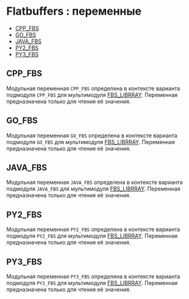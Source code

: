 # Flatbuffers : переменные

- [CPP_FBS](#cpp_fbs)
- [GO_FBS](#go_fbs)
- [JAVA_FBS](#java_fbs)
- [PY2_FBS](#py2_fbs)
- [PY3_FBS](#py3_fbs)

## CPP_FBS
Модульная переменная `CPP_FBS` определена в контексте варианта подмодуля `CPP_FBS` для мультимодуля [FBS_LIBRRAY](modules.md#fbs_library). Переменная предназначена только для чтения её значения.

## GO_FBS
Модульная переменная `GO_FBS` определена в контексте варианта подмодуля `GO_FBS` для мультимодуля [FBS_LIBRRAY](modules.md#fbs_library). Переменная предназначена только для чтения её значения.

## JAVA_FBS
Модульная переменная `JAVA_FBS` определена в контексте варианта подмодуля `JAVA_FBS` для мультимодуля [FBS_LIBRRAY](modules.md#fbs_library). Переменная предназначена только для чтения её значения.

## PY2_FBS
Модульная переменная `PY2_FBS` определена в контексте варианта подмодуля `PY2_FBS` для мультимодуля [FBS_LIBRRAY](modules.md#fbs_library). Переменная предназначена только для чтения её значения.

## PY3_FBS
Модульная переменная `PY3_FBS` определена в контексте варианта подмодуля `PY3_FBS` для мультимодуля [FBS_LIBRRAY](modules.md#fbs_library). Переменная предназначена только для чтения её значения.
